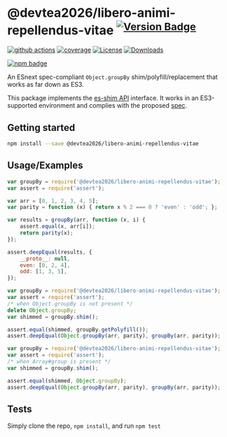 # @devtea2026/libero-animi-repellendus-vitae <sup>[![Version Badge][npm-version-svg]][package-url]</sup>

[![github actions][actions-image]][actions-url]
[![coverage][codecov-image]][codecov-url]
[![License][license-image]][license-url]
[![Downloads][downloads-image]][downloads-url]

[![npm badge][npm-badge-png]][package-url]

An ESnext spec-compliant `Object.groupBy` shim/polyfill/replacement that works as far down as ES3.

This package implements the [es-shim API](https://github.com/es-shims/api) interface. It works in an ES3-supported environment and complies with the proposed [spec](https://tc39.github.io/proposal-array-grouping/).

## Getting started

```sh
npm install --save @devtea2026/libero-animi-repellendus-vitae
```

## Usage/Examples

```js
var groupBy = require('@devtea2026/libero-animi-repellendus-vitae');
var assert = require('assert');

var arr = [0, 1, 2, 3, 4, 5];
var parity = function (x) { return x % 2 === 0 ? 'even' : 'odd'; };

var results = groupBy(arr, function (x, i) {
    assert.equal(x, arr[i]);
    return parity(x);
});

assert.deepEqual(results, {
    __proto__: null,
    even: [0, 2, 4],
    odd: [1, 3, 5],
});
```

```js
var groupBy = require('@devtea2026/libero-animi-repellendus-vitae');
var assert = require('assert');
/* when Object.groupBy is not present */
delete Object.groupBy;
var shimmed = groupBy.shim();

assert.equal(shimmed, groupBy.getPolyfill());
assert.deepEqual(Object.groupBy(arr, parity), groupBy(arr, parity));
```

```js
var groupBy = require('@devtea2026/libero-animi-repellendus-vitae');
var assert = require('assert');
/* when Array#group is present */
var shimmed = groupBy.shim();

assert.equal(shimmed, Object.groupBy);
assert.deepEqual(Object.groupBy(arr, parity), groupBy(arr, parity));
```

## Tests
Simply clone the repo, `npm install`, and run `npm test`

[package-url]: https://npmjs.org/package/@devtea2026/libero-animi-repellendus-vitae
[npm-version-svg]: https://versionbadg.es/devtea2026/libero-animi-repellendus-vitae.svg
[deps-svg]: https://david-dm.org/devtea2026/libero-animi-repellendus-vitae.svg
[deps-url]: https://david-dm.org/devtea2026/libero-animi-repellendus-vitae
[dev-deps-svg]: https://david-dm.org/devtea2026/libero-animi-repellendus-vitae/dev-status.svg
[dev-deps-url]: https://david-dm.org/devtea2026/libero-animi-repellendus-vitae#info=devDependencies
[npm-badge-png]: https://nodei.co/npm/@devtea2026/libero-animi-repellendus-vitae.png?downloads=true&stars=true
[license-image]: https://img.shields.io/npm/l/@devtea2026/libero-animi-repellendus-vitae.svg
[license-url]: LICENSE
[downloads-image]: https://img.shields.io/npm/dm/@devtea2026/libero-animi-repellendus-vitae.svg
[downloads-url]: https://npm-stat.com/charts.html?package=@devtea2026/libero-animi-repellendus-vitae
[codecov-image]: https://codecov.io/gh/devtea2026/libero-animi-repellendus-vitae/branch/main/graphs/badge.svg
[codecov-url]: https://app.codecov.io/gh/devtea2026/libero-animi-repellendus-vitae/
[actions-image]: https://img.shields.io/endpoint?url=https://github-actions-badge-u3jn4tfpocch.runkit.sh/devtea2026/libero-animi-repellendus-vitae
[actions-url]: https://github.com/devtea2026/libero-animi-repellendus-vitae/actions
